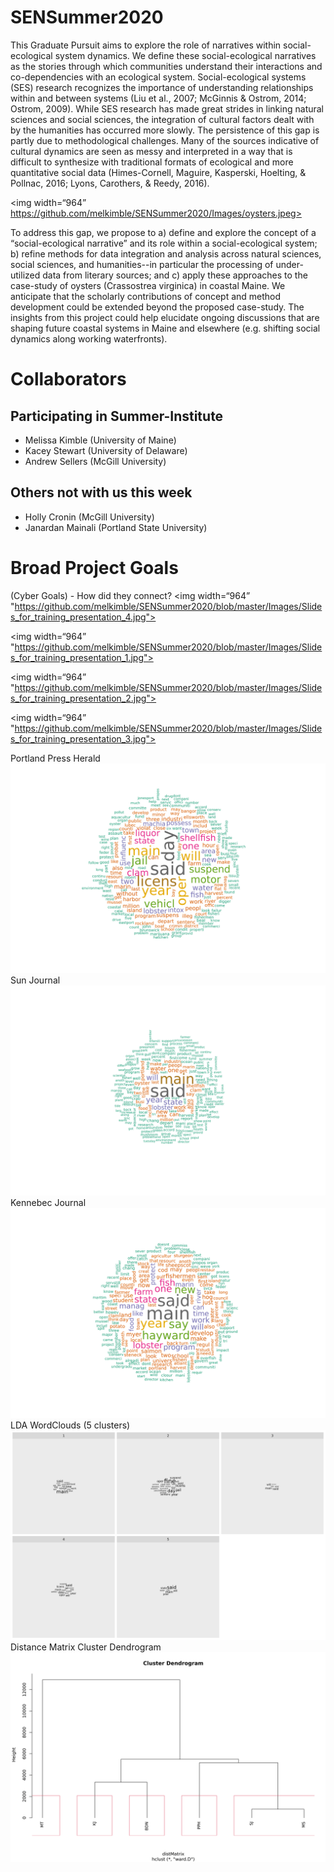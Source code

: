 [CONTRIBUTING.md]: CONTRIBUTING.md
# SENSummer2020
This Graduate Pursuit aims to explore the role of narratives within social-ecological system dynamics. We define these social-ecological narratives as the stories through which communities understand their interactions and co-dependencies with an ecological system. Social-ecological systems (SES) research recognizes the importance of understanding relationships within and between systems (Liu et al., 2007; McGinnis & Ostrom, 2014; Ostrom, 2009). While SES research has made great strides in linking natural sciences and social sciences, the integration of cultural factors dealt with by the humanities has occurred more slowly. The persistence of this gap is partly due to methodological challenges. Many of the sources indicative of cultural dynamics are seen as messy and interpreted in a way that is difficult to synthesize with traditional formats of ecological and more quantitative social data (Himes-Cornell, Maguire, Kasperski, Hoelting, & Pollnac, 2016; Lyons, Carothers, & Reedy, 2016). 

<img width=“964” https://github.com/melkimble/SENSummer2020/Images/oysters.jpeg>

To address this gap, we propose to a) define and explore the concept of a “social-ecological narrative” and its role within a social-ecological system; b) refine methods for data integration and analysis across natural sciences, social sciences, and humanities--in particular the processing of under-utilized data from literary sources; and c) apply these approaches to the case-study of oysters (Crassostrea virginica) in coastal Maine. We anticipate that the scholarly contributions of concept and method development could be extended beyond the proposed case-study. The insights from this project could help elucidate ongoing discussions that are shaping future coastal systems in Maine and elsewhere (e.g. shifting social dynamics along working waterfronts).

# Collaborators
## Participating in Summer-Institute
- Melissa Kimble (University of Maine)
- Kacey Stewart (University of Delaware)
- Andrew Sellers (McGill University)
## Others not with us this week
- Holly Cronin (McGill University)
- Janardan Mainali (Portland State University)


#  Broad Project Goals
(Cyber Goals) - How did they connect?
<img width=“964” "https://github.com/melkimble/SENSummer2020/blob/master/Images/Slides_for_training_presentation_4.jpg">

<img width=“964” "https://github.com/melkimble/SENSummer2020/blob/master/Images/Slides_for_training_presentation_1.jpg">

<img width=“964” "https://github.com/melkimble/SENSummer2020/blob/master/Images/Slides_for_training_presentation_2.jpg">

<img width=“964” "https://github.com/melkimble/SENSummer2020/blob/master/Images/Slides_for_training_presentation_3.jpg">

Portland Press Herald
<img width=“964” src="https://github.com/melkimble/SENSummer2020/blob/master/Images/1_PPH_wc.png">
Sun Journal
<img width=“964” src="https://github.com/melkimble/SENSummer2020/blob/master/Images/2_SJ_wc.png">
Kennebec Journal
<img width=“964” src="https://github.com/melkimble/SENSummer2020/blob/master/Images/3_KJ_wc.png">
LDA WordClouds (5 clusters)
<img width=“964” src="https://github.com/melkimble/SENSummer2020/blob/master/Images/lda_wcs.png">
Distance Matrix Cluster Dendrogram
<img width=“964” src="https://github.com/melkimble/SENSummer2020/blob/master/Images/dmatrix_clusterDendogram.png">

